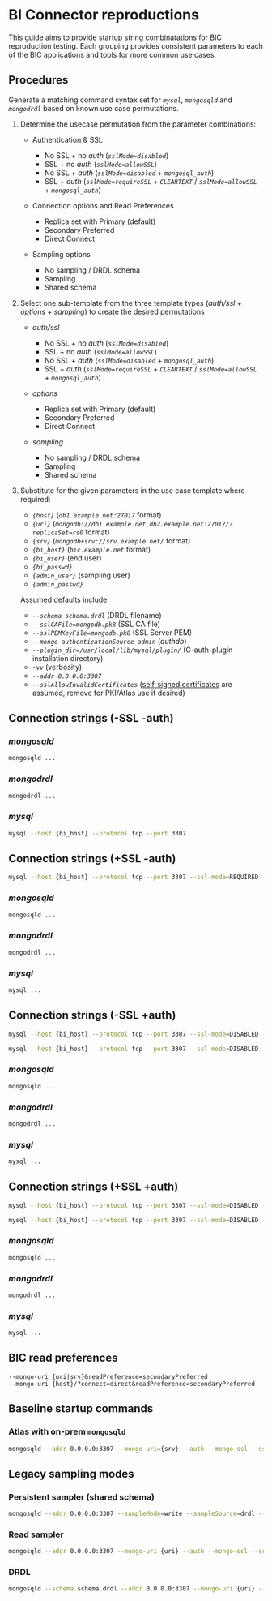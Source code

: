 # BI Connector reproductions

This guide aims to provide startup string combinatations for BIC reproduction testing.  Each grouping provides consistent parameters to each of the BIC applications and tools for more common use cases.

## Procedures

Generate a matching command syntax set for _`mysql`_, _`mongosqld`_ and _`mongodrdl`_ based on known use case permutations.

1. Determine the usecase permutation from the parameter combinations:

   - Authentication & SSL
     - No SSL + no _auth_ (_`sslMode=disabled`_)
     - SSL + no _auth_ (_`sslMode=allowSSL`_)
     - No SSL + _auth_ (_`sslMode=disabled`_ + _`mongosql_auth`_)
     - SSL + _auth_ (_`sslMode=requireSSL`_ + _`CLEARTEXT`_ / _`sslMode=allowSSL`_ + _`mongosql_auth`_)

   - Connection options and Read Preferences
     - Replica set with Primary (default)
     - Secondary Preferred
     - Direct Connect

   - Sampling options
     - No sampling / DRDL schema
     - Sampling
     - Shared schema

2. Select one sub-template from the three template types (_auth/ssl_ + _options_ + _sampling_) to create the desired permutations

   - _auth/ssl_
     - No SSL + no _auth_ (_`sslMode=disabled`_)
     - SSL + no _auth_ (_`sslMode=allowSSL`_)
     - No SSL + _auth_ (_`sslMode=disabled`_ + _`mongosql_auth`_)
     - SSL + _auth_ (_`sslMode=requireSSL`_ + _`CLEARTEXT`_ / _`sslMode=allowSSL`_ + _`mongosql_auth`_)

   - _options_
     - Replica set with Primary (default)
     - Secondary Preferred
     - Direct Connect

   - _sampling_
     - No sampling / DRDL schema
     - Sampling
     - Shared schema

3. Substitute for the given parameters in the use case template where required:

   - _`{host}`_ (_`db1.example.net:27017`_ format)
   - _`{uri}`_ (_`mongodb://db1.example.net,db2.example.net:27017/?replicaSet=rs0`_ format)
   - _`{srv}`_ (_`mongodb+srv://srv.example.net/`_ format)
   - _`{bi_host}`_ (_`bic.example.net`_ format)
   - _`{bi_user}`_ (end user)
   - _`{bi_passwd}`_
   - _`{admin_user}`_ (sampling user)
   - _`{admin_passwd}`_

   Assumed defaults include:

   - _`--schema schema.drdl`_ (DRDL filename)
   - _`--sslCAFile=mongodb.pk8`_ (SSL CA file)
   - _`--sslPEMKeyFile=mongodb.pk8`_ (SSL Server PEM)
   - _`--mongo-authenticationSource admin`_ (_authdb_)
   - _`--plugin_dir=/usr/local/lib/mysql/plugin/`_ (C-auth-plugin installation directory)
   - _`-vv`_ (verbosity)
   - _`--addr 0.0.0.0:3307`_
   - _`--sslAllowInvalidCertificates`_ ([self-signed certificates](SSL%20commands.md#generating-common-use-certificates) are assumed, remove for PKI/Atlas use if desired)

## Connection strings (-SSL -auth)

### _mongosqld_

```bash
mongosqld ...
```

### _mongodrdl_

```bash
mongodrdl ...
```

### _mysql_

```bash
mysql --host {bi_host} --protocol tcp --port 3307
```

## Connection strings (+SSL -auth)

```bash
mysql --host {bi_host} --protocol tcp --port 3307 --ssl-mode=REQUIRED --ssl-ca mongodb.pk8 --enable-cleartext-plugin -u {bi_user} -p
```

### _mongosqld_

```bash
mongosqld ...
```

### _mongodrdl_

```bash
mongodrdl ...
```

### _mysql_

```bash
mysql ...
```

## Connection strings (-SSL +auth)

```bash
mysql --host {bi_host} --protocol tcp --port 3307 --ssl-mode=DISABLED --default-auth=mongosql_auth --plugin_dir=/usr/local/lib/mysql/plugin/ -u {bi_user} -p
```

```bash
mysql --host {bi_host} --protocol tcp --port 3307 --ssl-mode=DISABLED --default-auth=mongosql_auth -u {bi_user} -p
```

### _mongosqld_

```bash
mongosqld ...
```

### _mongodrdl_

```bash
mongodrdl ...
```

### _mysql_

```bash
mysql ...
```

## Connection strings (+SSL +auth)

```bash
mysql --host {bi_host} --protocol tcp --port 3307 --ssl-mode=DISABLED --default-auth=mongosql_auth --plugin_dir=/usr/local/lib/mysql/plugin/ -u {bi_user} -p
```

```bash
mysql --host {bi_host} --protocol tcp --port 3307 --ssl-mode=DISABLED --default-auth=mongosql_auth -u {bi_user} -p
```

### _mongosqld_

```bash
mongosqld ...
```

### _mongodrdl_

```bash
mongodrdl ...
```

### _mysql_

```bash
mysql ...
```

## BIC read preferences

```text
--mongo-uri {uri|srv}&readPreference=secondaryPreferred
--mongo-uri {host}/?connect=direct&readPreference=secondaryPreferred
```

## Baseline startup commands

### Atlas with on-prem `mongosqld`

```bash
mongosqld --addr 0.0.0.0:3307 --mongo-uri={srv} --auth --mongo-ssl --sslAllowInvalidCertificates --sslCAFile=mongodb.pk8 --sslPEMKeyFile=mongodb.pk8 --sslMode=allowSSL --mongo-authenticationSource admin -u {user} -p {passwd} -vv
```

## Legacy sampling modes

### Persistent sampler (shared schema)

```bash
mongosqld --addr 0.0.0.0:3307 --sampleMode=write --sampleSource=drdl --mongo-uri {uri} --auth --mongo-ssl --sslAllowInvalidCertificates --sslCAFile=mongodb.pk8 --sslPEMKeyFile=mongodb.pk8 --sslMode=allowSSL --mongo-authenticationSource admin -u {user} -p {passwd} -vv
```

### Read sampler

```bash
mongosqld --addr 0.0.0.0:3307 --mongo-uri {uri} --auth --mongo-ssl --sslAllowInvalidCertificates --sslCAFile=mongodb.pk8 --sslPEMKeyFile=mongodb.pk8 --sslMode=allowSSL --mongo-authenticationSource admin -u {user} -p {passwd} -vv
```

### DRDL

```bash
mongosqld --schema schema.drdl --addr 0.0.0.0:3307 --mongo-uri {uri} --auth --mongo-ssl --sslAllowInvalidCertificates --sslCAFile=mongodb.pk8 --sslPEMKeyFile=mongodb.pk8 --sslMode=allowSSL -u={user} -u={passwd} -vv
```
